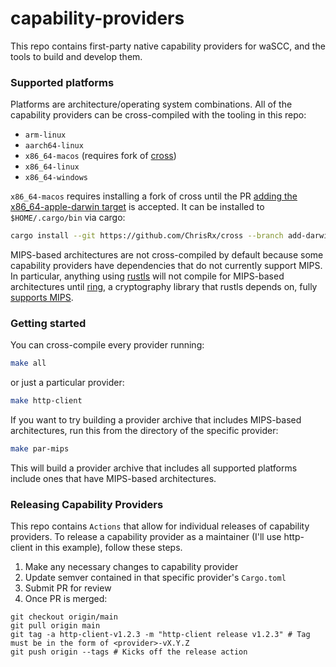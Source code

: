 # capability-providers

This repo contains first-party native capability providers for waSCC, and the tools to build and develop them.

### Supported platforms

Platforms are architecture/operating system combinations. All of the capability providers can be cross-compiled with the tooling in this repo:

* `arm-linux`
* `aarch64-linux`
* `x86_64-macos` (requires fork of [cross](https://github.com/ChrisRx/cross))
* `x86_64-linux`
* `x86_64-windows`

`x86_64-macos` requires installing a fork of cross until the PR [adding the x86_64-apple-darwin target](https://github.com/rust-embedded/cross/pull/480) is accepted. It can be installed to `$HOME/.cargo/bin` via cargo:

```sh
cargo install --git https://github.com/ChrisRx/cross --branch add-darwin-target --force
```

MIPS-based architectures are not cross-compiled by default because some capability providers have dependencies that do not currently support MIPS. In particular, anything using [rustls](https://github.com/ctz/rustls) will not compile for MIPS-based architectures until [ring](https://github.com/briansmith/ring), a cryptography library that rustls depends on, fully [supports MIPS](https://github.com/briansmith/ring/issues/562).

### Getting started

You can cross-compile every provider running:

```sh
make all
```

or just a particular provider:

```sh
make http-client
```

If you want to try building a provider archive that includes MIPS-based architectures, run this from the directory of the specific provider:

```sh
make par-mips
```

This will build a provider archive that includes all supported platforms include ones that have MIPS-based architectures.

### Releasing Capability Providers

This repo contains `Actions` that allow for individual releases of capability providers. To release a capability provider as a maintainer (I'll use http-client in this example), follow these steps.

1. Make any necessary changes to capability provider
1. Update semver contained in that specific provider's `Cargo.toml`
1. Submit PR for review
1. Once PR is merged:
```
git checkout origin/main
git pull origin main
git tag -a http-client-v1.2.3 -m "http-client release v1.2.3" # Tag must be in the form of <provider>-vX.Y.Z
git push origin --tags # Kicks off the release action
```
